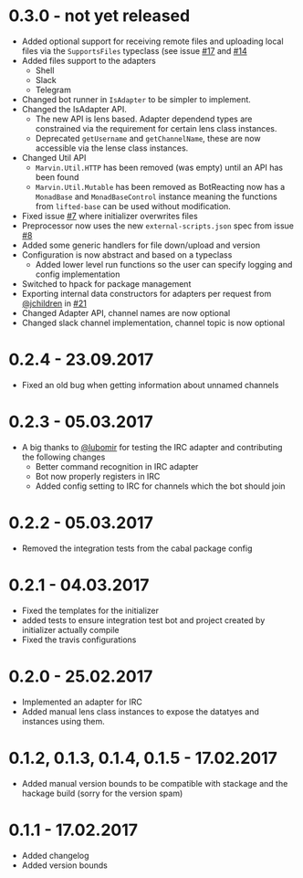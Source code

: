# 0.3.0 - not yet released

- Added optional support for receiving remote files and uploading local files via the `SupportsFiles` typeclass (see issue [#17](https://github.com/JustusAdam/marvin/issues/17) and [#14](https://github.com/JustusAdam/marvin/issues/14)
- Added files support to the adapters
    - Shell
    - Slack
    - Telegram
- Changed bot runner in `IsAdapter` to be simpler to implement.
- Changed the IsAdapter API.
    - The new API is lens based. Adapter dependend types are constrained via the requirement for certain lens class instances.
    - Deprecated `getUsername` and `getChannelName`, these are now accessible via the lense class instances.
- Changed Util API
    - `Marvin.Util.HTTP` has been removed (was empty) until an API has been found
    - `Marvin.Util.Mutable` has been removed as BotReacting now has a `MonadBase` and `MonadBaseControl` instance meaning the functions from `lifted-base` can be used without modification.
- Fixed issue [#7](https://github.com/JustusAdam/marvin/issues/7) where initializer overwrites files
- Preprocessor now uses the new `external-scripts.json` spec from issue [#8](https://github.com/JustusAdam/marvin/issues/8)
- Added some generic handlers for file down/upload and version
- Configuration is now abstract and based on a typeclass
    - Added lower level run functions so the user can specify logging and config implementation
- Switched to hpack for package management
- Exporting internal data constructors for adapters per request from [@jchildren](https://github.com/jchildren) in [#21](https://github.com/JustusAdam/marvin/issues/21)
- Changed Adapter API, channel names are now optional
- Changed slack channel implementation, channel topic is now optional

# 0.2.4 - 23.09.2017

- Fixed an old bug when getting information about unnamed channels

# 0.2.3 - 05.03.2017

- A big thanks to [@lubomir](https://github.com/lubomir) for testing the IRC adapter and contributing the following changes
    - Better command recognition in IRC adapter
    - Bot now properly registers in IRC
    - Added config setting to IRC for channels which the bot should join

# 0.2.2 - 05.03.2017

- Removed the integration tests from the cabal package config

# 0.2.1 - 04.03.2017

- Fixed the templates for the initializer
- added tests to ensure integration test bot and project created by initializer actually compile
- Fixed the travis configurations

# 0.2.0 - 25.02.2017

- Implemented an adapter for IRC
- Added manual lens class instances to expose the datatyes and instances using them.

# 0.1.2, 0.1.3, 0.1.4, 0.1.5 - 17.02.2017

- Added manual version bounds to be compatible with stackage and the hackage build (sorry for the version spam)

# 0.1.1 - 17.02.2017

- Added changelog
- Added version bounds
